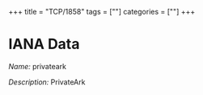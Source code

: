 +++
title = "TCP/1858"
tags = [""]
categories = [""]
+++

# IANA Data

_Name:_ privateark

_Description:_ PrivateArk

